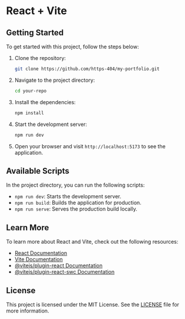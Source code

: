 # React + Vite

## Getting Started

To get started with this project, follow the steps below:

1. Clone the repository:

    ```bash
    git clone https://github.com/https-404/my-portfolio.git
    ```

2. Navigate to the project directory:

    ```bash
    cd your-repo
    ```

3. Install the dependencies:

    ```bash
    npm install
    ```

4. Start the development server:

    ```bash
    npm run dev
    ```

5. Open your browser and visit `http://localhost:5173` to see the application.

## Available Scripts

In the project directory, you can run the following scripts:

- `npm run dev`: Starts the development server.
- `npm run build`: Builds the application for production.
- `npm run serve`: Serves the production build locally.

## Learn More

To learn more about React and Vite, check out the following resources:

- [React Documentation](https://reactjs.org/)
- [Vite Documentation](https://vitejs.dev/)
- [@vitejs/plugin-react Documentation](https://github.com/vitejs/vite-plugin-react/blob/main/packages/plugin-react/README.md)
- [@vitejs/plugin-react-swc Documentation](https://github.com/vitejs/vite-plugin-react-swc)

## License

This project is licensed under the MIT License. See the [LICENSE](LICENSE) file for more information.
